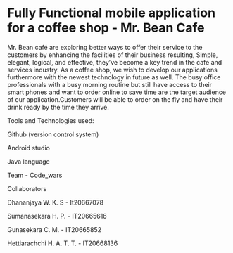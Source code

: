 # Fully Functional mobile application for a coffee shop - Mr. Bean Cafe

Mr. Bean café are exploring better ways to offer their service to the customers by enhancing the facilities of their business resulting, Simple, elegant, logical, and effective, they’ve become a key trend in the cafe and services industry. As a coffee shop, we wish to develop our applications furthermore with the newest technology in future as well.
The busy office professionals with a busy morning routine but still have access to their smart phones and want to order online to save time are the target audience of our application.Customers will be able to order on the fly and have their drink ready by the time they arrive.

Tools and Technologies used:

Github (version control system)

Android studio

Java language



Team - Code_wars


Collaborators  

Dhananjaya W. K. S - It20667078

Sumanasekara H. P. - IT20665616

Gunasekara C. M. - IT20665852

Hettiarachchi H. A. T. T. - IT20668136

